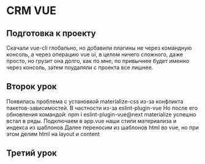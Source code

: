 # CRM VUE

## Подготовка к проекту
Скачали vue-cli глобально, но добавили плагины не через командную консоль, а через операцию vue ui,
в целом ничего сложного, даже просто, но грузит она долго, как по мне, по привычнее будет именно через консоль,
затем поудаляли с проекта все лишнее.

## Второк урок
Появилась проблема с установкой materialize-css из-за конфликта пакетов-зависимостей.
В частности из-за eslint-plugin-vue
Но после его обновления командой:  npm i eslint-plugin-vue@next
materialize успешно встал в ряды.
Подключаем в app.vue наши стили материализа и индекса из шаблонов
Далее переносим из шаблонов html во vue, но при этом делим html на layout и content

## Третий урок
